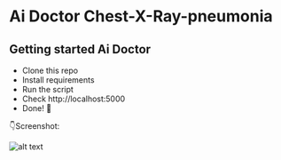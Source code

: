 # Ai Doctor Chest-X-Ray-pneumonia


## Getting started Ai Doctor

- Clone this repo 
- Install requirements
- Run the script
- Check http://localhost:5000
- Done! :tada:

:point_down:Screenshot:

![alt text](https://i.postimg.cc/6qYBQ4fh/image.png)

